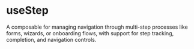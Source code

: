 # useStep

A composable for managing navigation through multi-step processes like forms, wizards, or onboarding flows, with support for step tracking, completion, and navigation controls.
